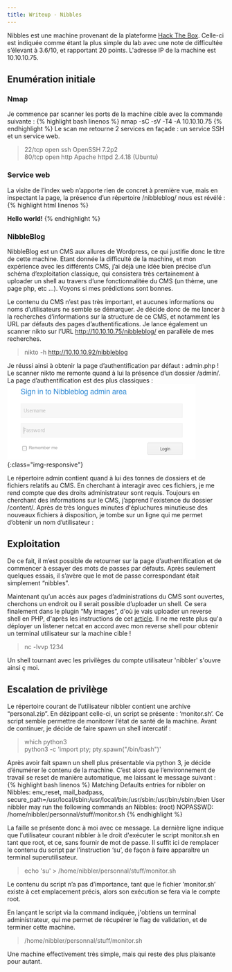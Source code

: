 ```yaml
---
title: Writeup - Nibbles
---
```

Nibbles est une machine provenant de la plateforme [Hack The Box](https://www.hackthebox.eu). Celle-ci est indiquée comme étant la plus simple du lab avec une note de difficultée s’élevant à 3.6/10, et rapportant 20 points.
L'adresse IP de la machine est 10.10.10.75.

## Enumération initiale
### Nmap
Je commence par scanner les ports de la machine cible avec la commande suivante :
{% highlight bash linenos %}
nmap -sC -sV -T4 -A 10.10.10.75
{% endhighlight %}
Le scan me retourne 2 services en façade : un service SSH et un service web.
> 22/tcp     open    ssh         OpenSSH 7.2p2                                                                
> 80/tcp     open    http         Apache httpd 2.4.18 (Ubuntu)

### Service web
La visite de l’index web n’apporte rien de concret à première vue, mais en inspectant la page, la présence d’un répertoire /nibbleblog/ nous est révélé :
{% highlight html linenos %}
<html>
  <head></head>
  <body>
    <b>Hello world!</b>
    <!--/nibbleblog/ directory. Nothing interesting here!...-->
  </body>
</html>
{% endhighlight %}


### NibbleBlog
NibbleBlog est un CMS aux allures de Wordpress, ce qui justifie donc le titre de cette machine. Etant donnée la difficulté de la machine, et mon expérience avec les différents CMS, j’ai déjà une idée bien précise d’un schéma d’exploitation classique, qui consistera très certainement à uploader un shell au travers d’une fonctionnalitée du CMS (un thème, une page php, etc …).
Voyons si mes prédictions sont bonnes.

Le contenu du CMS n’est pas très important, et aucunes informations ou noms d’utilisateurs ne semble se démarquer. Je décide donc de me lancer à la recherches d’informations sur la structure de ce CMS, et notamment les URL par défauts des pages d’authentifications. Je lance également un scanner nikto sur l’URL http://10.10.10.75/nibbleblog/ en parallèle de mes recherches.
> nikto -h http://10.10.10.92/nibbleblog

Je réussi ainsi à obtenir la page d’authentification par défaut : admin.php !
Le scanner nikto me remonte quand à lui la présence d’un dossier /admin/.
La page d’authentification est des plus classiques :
![nibbles-admin-login](/img/nibbles/login.png){:class="img-responsive"}

Le répertoire admin contient quand à lui des tonnes de dossiers et de fichiers relatifs au CMS. En cherchant à interagir avec ces fichiers, je me rend compte que des droits administrateur sont requis.
Toujours en cherchant des informations sur le CMS, j’apprend l'existence du dossier /content/.
Après de très longues minutes d'épluchures minutieuse des nouveaux fichiers à disposition, je tombe sur un ligne qui me permet d’obtenir un nom d’utilisateur :
> <user username=”admin”>

## Exploitation
De ce fait, il m’est possible de retourner sur la page d’authentification et de commencer à essayer des mots de passes par défauts. Après seulement quelques essais, il s’avère que le mot de passe correspondant était simplement “nibbles”.

Maintenant qu’un accès aux pages d’administrations du CMS sont ouvertes, cherchons un endroit ou il serait possible d’uploader un shell. Ce sera finalement dans le plugin “My images”, d'où je vais uploader un reverse shell en PHP, d'après les instructions de cet [article](https://curesec.com/blog/article/blog/NibbleBlog-403-Code-Execution-47.html).
Il ne me reste plus qu'a déployer un listener netcat en accord avec mon reverse shell pour obtenir un terminal utilisateur sur la machine cible !
> nc -lvvp 1234

Un shell tournant avec les privilèges du compte utilisateur 'nibbler' s'ouvre ainsi ç moi.

## Escalation de privilège
Le répertoire courant de l’utilisateur nibbler contient une archive “personal.zip”. En dézippant celle-ci, un script se présente : ‘monitor.sh’. Ce script semble permettre de monitorer l’état de santé de la machine.
Avant de continuer, je décide de faire spawn un shell intercatif :
> which python3                           
> python3 -c 'import pty; pty.spawn("/bin/bash")'


Après avoir fait spawn un shell plus présentable via python 3, je décide d’énumérer le contenu de la machine. C’est alors que l’environnement de travail se reset de manière automatique, me laissant le message suivant :
{% highlight bash linenos %}
Matching Defaults entries for nibbler on Nibbles:
  env_reset, mail_badpass,
  secure_path=/usr/local/sbin\:/usr/local/bin\:/usr/sbin\:/usr/bin\:/sbin\:/bien
User nibbler may run the following commands an Nibbles:
  (root) NOPASSWD: /home/nibbler/personnal/stuff/monitor.sh
{% endhighlight %}

La faille se présente donc à moi avec ce message. La dernière ligne indique que l’utilisateur courant nibbler à le droit d'exécuter le script monitor.sh en tant que root, et ce, sans fournir de mot de passe. Il suffit ici de remplacer le contenu du script par l’instruction ‘su’, de façon à faire apparaître un terminal superutilisateur.
> echo 'su' > /home/nibbler/personnal/stuff/monitor.sh

Le contenu du script n’a pas d’importance, tant que le fichier ‘monitor.sh’ existe à cet emplacement précis, alors son exécution se fera via le compte root.

En lançant le script via la command indiquée, j'obtiens un terminal administrateur, qui me permet de récupérer le flag de validation, et de terminer cette machine.
> /home/nibbler/personnal/stuff/monitor.sh

Une machine effectivement très simple, mais qui reste des plus plaisante pour autant.
